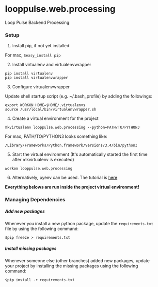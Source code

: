 looppulse.web.processing
========================

Loop Pulse Backend Processing

### Setup

1. Install pip, if not yet installed
  
  For mac, `$easy_install pip`

2. Install virtualenv and virtualenvwrapper
  ```
  pip install virtualenv
  pip install virtualenvwrapper
  ```

3. Configure virtualenvwrapper

  Update shell startup script (e.g. ~/.bash_profile) by adding the followings:
  ```
  export WORKON_HOME=$HOME/.virtualenvs
  source /usr/local/bin/virtualenvwrapper.sh
  ```

4. Create a virtual environment for the project
  ```
  mkvirtualenv looppulse.web.processing --python=PATH/TO/PYTHON3
  ```
  For mac, PATH/TO/PYTHON3 looks something like:
  ```
  /Library/Frameworks/Python.framework/Versions/3.4/bin/python3
  ```

5. Start the virtual environment (It's automatically started the first time after mkvirtualenv is executed)
  ```
  workon looppulse.web.processing
  ```

6. Alternatively, pyenv can be used. The tutorial is [here](http://amaral-lab.org/resources/guides/pyenv-tutorial)

**Everything belows are run inside the project virtual environment!**

### Managing Dependencies
##### Add new packages
Whenever you install a new python package, update the `requirements.txt` file by using the following command:
  ```
  $pip freeze > requirements.txt
  ```

##### Install missing packages
Whenever someone else (other branches) added new packages, update your project by installing the missing packages using the following command:
  ```
  $pip install -r requirements.txt
  ```

